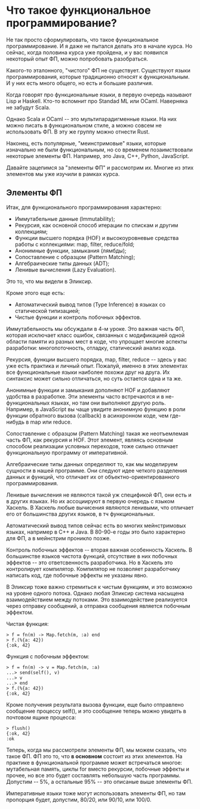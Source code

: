 # Что такое функциональное программирование?

Не так просто сформулировать, что такое функциональное программирование. И я даже не пытался делать это в начале курса. Но сейчас, когда половина курса уже пройдена, и у вас появился некоторый опыт ФП, можно попробовать разобраться.

Какого-то эталонного, "чистого" ФП не существует. Существуют языки программирования, которые традиционно относят к функциональным. И у них есть много общего, но есть и большие различия.

Когда говорят про функциональные языки, в первую очередь называют Lisp и Haskell. Кто-то вспомнит про Standad ML или OCaml. Наверняка не забудут Scala.

Однако Scala и OCaml -- это мультипарадигменные языки. На них можно писать в функциональном стиле, а можно совсем не использовать ФП. В эту же группу можно отнести Rust.

Наконец, есть популярные, "меинстримовые" языки, которые изначально не были функциональным, но со временем позаимствовали некоторые элементы ФП. Например, это Java, C++, Python, JavaScript.

Давайте зацепимся за "элементы ФП" и рассмотрим их. Многие из этих элементов мы уже изучили в рамках курса.


## Элементы ФП

Итак, для функционального программирования характерно:
- Иммутабельные данные (Immutability);
- Рекурсия, как основной способ итерации по спискам и другим коллекциям;
- Функции высшего порядка (HOF) и высокоуровневые средства работы с коллекциями: map, filter, reduce/fold;
- Анонимные функции, замыкания (лямбды);
- Сопоставление с образцом (Pattern Matching);
- Алгебраические типы данных (ADT);
- Ленивые вычисления (Lazy Evaluation).

Это то, что мы видели в Эликсир.

Кроме этого еще есть:
- Автоматический вывод типов (Type Inference) в языках со статической типизацией;
- Чистые функции и контроль побочных эффектов.

Иммутабельность мы обсуждали в 4-м уроке. Это важная часть ФП, которая исключает класс ошибок, связанных с модификацией одной области памяти из разных мест в коде, что упрощает многие аспекты разработки: многопоточность, отладку, статический анализ кода.

Рекурсия, функции высшего порядка, map, filter, reduce -- здесь у вас уже есть практика и личный опыт. Пожалуй, именно в этих элементах все функциональные языки наиболее похожи друг на друга. Их синтаксис может сильно отличаться, но суть остается одна и та же.

Анонимные функции и замыкания дополняют HOF и добавляют удобства в разработке. Эти элементы часто встречаются и в не-функциональных языках, но там они выполняют другую роль. Например, в JavaScript вы чаще увидите анонимную функцию в роли функции обратного вызова (callback) в асинхронном коде, чем где-нибудь в map или reduce.

Сопоставление с образцом (Pattern Matching) такая же неотъемлемая часть ФП, как рекурсия и HOF. Этот элемент, являясь основным способом реализации условных переходов, тоже сильно отличает функциональную программу от императивной.

Алгебраические типы данных определяют то, как мы моделируем сущности в нашей программе. Они следуют идее четкого разделения данных и функций, что отличает их от объектно-ориентированного программирования.

Ленивые вычисления не являются такой уж спецификой ФП, они есть и в других языках. Но их ассоциируют в первую очередь с языком Хаскель. В Хаскель любые вычисения являются ленивыми, что отличает его от большинства других языков, в тч функциональных.

Автоматический вывод типов сейчас есть во многих мейнстримовых языках, например в C++ и Java. В 80-90-е годы это было характерно для ФП, а в мейнстрим проникло позже.

Контроль побочных эффектов -- вторая важная особенность Хаскель. В большинстве языков чистота функций, отсутствие в них побочных эффектов -- это ответсвенность разработчика. Но в Хаскель это контролирует компилятор. Компилятор не позволяет разработчику написать код, где побочные эффекты не указаны явно.

В Эликсир тоже важно стремиться к чистым функциям, и это возможно на уровне одного потока. Однако любая Эликсир система насыщена взаимодействием между потоками. Это взаимодействие реализуется через отправку сообщений, а отправка сообщения является побочным эффектом.

Чистая функция:
```
> f = fn(m) -> Map.fetch(m, :a) end
> f.(%{a: 42})
{:ok, 42}
```

Функция с побочным эффектом:
```
> f = fn(m) -> v = Map.fetch(m, :a)
...> send(self(), v)
...> v
...> end
> f.(%{a: 42})
{:ok, 42}
```
Кроме получения результата вызова функции, еще было отправлено сообщение процессу self(), и это сообщение теперь можно увидеть в почтовом ящике процесса:
```
> flush()
{:ok, 42}
:ok
```


Теперь, когда мы рассмотрели элементы ФП, мы можем сказать, что такое ФП. ФП это то, что **в основном** состоит из этих элементов. На практике в функциональной программе может встречаться многое: мутабельная память, циклы for вместо рекурсии, побочные эффекты и прочее, но все это будет составлять небольшую часть программы. Допустим -- 5%, а остальные 95% -- это описаные выше элементы ФП.

Императивные языки тоже могут использовать элементы ФП, но там пропорция будет, допустим, 80/20, или 90/10, или 100/0.
